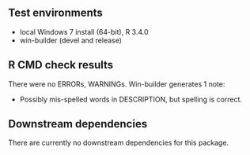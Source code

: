 ## Test environments
* local Windows 7 install (64-bit), R 3.4.0
* win-builder (devel and release)

## R CMD check results
There were no ERRORs, WARNINGs. Win-builder generates 1 note:
* Possibly mis-spelled words in DESCRIPTION, but spelling is correct.

## Downstream dependencies
There are currently no downstream dependencies for this package. 
